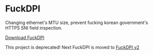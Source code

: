 # FuckDPI
Changing ethernet's MTU size, prevent fucking korean government's HTTPS SNI field inspection.

[Download FuckDPI](https://github.com/prodeveloper0/FuckDPI/raw/master/FuckDPI.zip)

This project is deprecated!
Next FuckDPI is moved to [FuckDPI v2](https://github.com/prodeveloper0/FuckDPI_V2)
